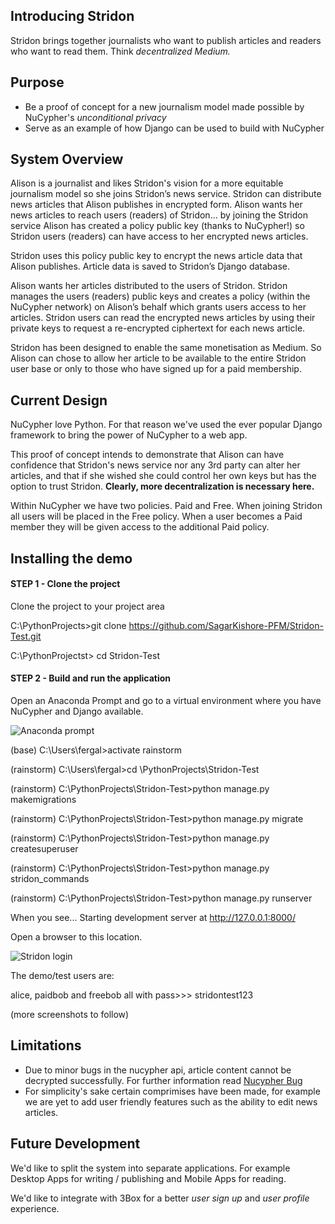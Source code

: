 ## Introducing Stridon
Stridon brings together journalists who want to publish articles and readers who want to read them. Think _decentralized Medium._
## Purpose
- Be a proof of concept for a new journalism model made possible by NuCypher's _unconditional privacy_
- Serve as an example of how Django can be used to build with NuCypher
## System Overview
Alison is a journalist and likes Stridon's vision for a more equitable journalism model so she joins Stridon’s news service. Stridon can distribute news articles that Alison publishes in encrypted form. Alison wants her news articles to reach users (readers) of Stridon… by joining the Stridon service Alison has created a policy public key (thanks to NuCypher!) so Stridon users (readers) can have access to her encrypted news articles.

Stridon uses this policy public key to encrypt the news article data that Alison publishes. Article data is saved to Stridon’s Django database.

Alison wants her articles distributed to the users of Stridon. Stridon manages the users (readers) public keys and creates a policy (within the NuCypher network) on Alison’s behalf which grants users access to her articles. Stridon users can read the encrypted news articles by using their private keys to request a re-encrypted ciphertext for each news article.

Stridon has been designed to enable the same monetisation as Medium. So Alison can chose to allow her article to be available to the entire Stridon user base or only to those who have signed up for a paid membership.
## Current Design
NuCypher love Python. For that reason we've used the ever popular Django framework to bring the power of NuCypher to a web app.

This proof of concept intends to demonstrate that Alison can have confidence that Stridon's news service nor any 3rd party can alter her articles, and that if she wished she could control her own keys but has the option to trust Stridon. **Clearly, more decentralization is necessary here.**

Within NuCypher we have two policies. Paid and Free. When joining Stridon all users will be placed in the Free policy. When a user becomes a Paid member they will be given access to the additional Paid policy.
## Installing the demo
#### STEP 1 - Clone the project
Clone the project to your project area

C:\PythonProjects>git clone https://github.com/SagarKishore-PFM/Stridon-Test.git

C:\PythonProjectst> cd Stridon-Test

#### STEP 2 - Build and run the application
Open an Anaconda Prompt and go to a virtual environment where you have NuCypher and Django available.

![Anaconda prompt](https://i.imgur.com/qWmeGJ4.png)

(base) C:\Users\fergal>activate rainstorm

(rainstorm) C:\Users\fergal>cd \PythonProjects\Stridon-Test

(rainstorm) C:\PythonProjects\Stridon-Test>python manage.py makemigrations

(rainstorm) C:\PythonProjects\Stridon-Test>python manage.py migrate

(rainstorm) C:\PythonProjects\Stridon-Test>python manage.py createsuperuser

(rainstorm) C:\PythonProjects\Stridon-Test>python manage.py stridon_commands

(rainstorm) C:\PythonProjects\Stridon-Test>python manage.py runserver

When you see...
Starting development server at http://127.0.0.1:8000/

Open a browser to this location.

![Stridon login](https://i.imgur.com/8LbPJLx.png)

The demo/test users are: 

alice, paidbob and freebob
all with pass>>> stridontest123

(more screenshots to follow)

## Limitations
- Due to minor bugs in the nucypher api, article content cannot be decrypted successfully. For further information read [Nucypher Bug](https://github.com/SagarKishore-PFM/Stridon-Test/blob/master/nucypher-bug.md)
- For simplicity's sake certain comprimises have been made, for example we are yet to add user friendly features such as the ability to edit news articles.
## Future Development
We'd like to split the system into separate applications. For example Desktop Apps for writing / publishing and Mobile Apps for reading.

We'd like to integrate with 3Box for a better *user sign up* and *user profile* experience.